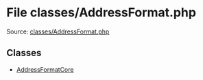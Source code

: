 File classes/AddressFormat.php
=========

Source: [classes/AddressFormat.php](https://github.com/PrestaShop/PrestaShop/blob/1.6.0.4/classes/AddressFormat.php)


Classes
-------

* [AddressFormatCore](class.AddressFormatCore.md)


